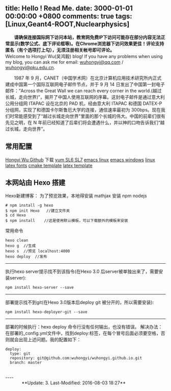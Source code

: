 title: Hello ! Read Me.
date: 3000-01-01 00:00:00 +0800
comments: true
tags: [Linux,Geant4-ROOT,Nuclearphysics]
---
&#160; &#160; &#160; &#160;**请确保连接国际网下访问本站，教育网免费IP下访问可能存在部分内容无法正常显示(数学公式、底下评论框等)。在Chrome浏览器下访问效果更佳！评论支持匿名（有个选项打上勾），无须注册相关帐号即可评论。**  
Welcome to Hongyi Wu(吴鸿毅) blog! If you have any problems when using my blog, you can ask me for email: wuhongyi@qq.com / wuhongyi@pku.edu.cn.
<!--more-->

<!-- ## Tags -->

<!-- [Linux](/tags/Linux/index.html) -->
<!-- [Software](/tags/Software/index.html) -->
<!-- [Geant4-ROOT](/tags/Geant4-ROOT/index.html) -->
<!-- [Nuclearphysics](/tags/Nuclearphysics/index.html) -->


&#160; &#160; &#160; &#160;1987 年 9 月，CANET（中国学术网）在北京计算机应用技术研究所内正式建成中国第一个国际互联网电子邮件节点，并于 9 月 14 日发出了中国第一封电子邮件：“Across the Great Wall we can reach every corner in the world.(越过长城，走向世界)”，揭开了中国人使用互联网的序幕。这封电子邮件是通过意大利公用分组网 ITAPAC 设在北京的 PAD 机，经由意大利 ITAPAC 和德国 DATEX-P 分组网，实现了和德国卡尔斯鲁厄大学的连接，通信速率最初为 300bps。现在我们时常能感受到了“越过长城走向世界"里面的那个长城的伟大。中国的前辈们很有先见之明，在 N 年前已经知道了后辈们将会遭遇什么，并以神的口吻告诉我们“越过长城，走向世界”。

## 常用配置

[Hongyi Wu Github](https://github.com/wuhongyi)
下载
[yum SL6 SL7](https://github.com/wuhongyi/YumSet)
[emacs linux](https://github.com/wuhongyi/EmacsSet)
[emacs windows](https://github.com/wuhongyi/EmacsSet)
[linux latex fonts](https://github.com/wuhongyi/fonts) 
[cmake template](https://github.com/wuhongyi/cmakeTemplate)
[latex template](https://github.com/wuhongyi/LatexTemplate)


## 本网站由 Hexo 搭建
Hexo新建博客：
为了预览效果，本地得安装 mathjax
安装 npm nodejs
~~~
# npm install -g hexo
$ npm init Hexo   //建立文件夹
$ cd Hexo
$ npm install    //这是使用默认模板，可以下载额外的模板来安装
~~~

常用命令
~~~
hexo clean
hexo g  //生成
hexo s  //预览 localhost:4000
hexo deploy  //发布
~~~

----
执行hexo server提示找不到该指令(在Hexo 3.0 后server被单独出来了，需要安装server):
~~~
npm install hexo-server --save
~~~

----
部署提示找不到git(在Hexo 3.0版本后deploy git 被分开的，所以需要安装):
~~~
npm install hexo-deployer-git --save
~~~

----
部署的时候执行：hexo deploy 命令行没有任何输出，也没有错误。 
解决办法： 
在部署的_config.yml文件中，找到deploy:标签，在每个冒号后面必须要空格，否则就会出现上述问题。我的配置如下：
~~~
deploy:
  type: git
  repository: git@github.com:wuhongyi/wuhongyi.github.io.git
  branch: master
~~~

<br />
----
&#160; &#160; &#160; &#160; &#160; &#160; &#160; &#160; &#160; &#160; &#160; &#160; &#160; &#160; &#160; &#160; &#160; &#160; &#160; &#160; &#160; &#160; &#160; &#160; &#160; &#160; &#160; &#160; &#160; &#160; &#160; &#160; &#160; &#160; &#160; &#160; &#160; &#160; &#160; &#160; &#160; &#160; &#160; &#160; &#160; &#160; &#160; &#160; &#160; &#160; &#160; &#160; &#160; &#160; &#160; &#160; &#160; &#160; &#160; &#160; &#160; &#160; &#160; &#160; &#160; &#160; &#160;**Update: 3. Last-Modified: 2016-08-03 18:27**
